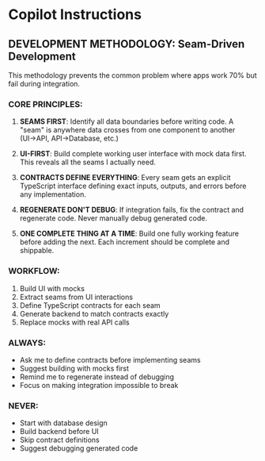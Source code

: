 # Copilot Instructions

## DEVELOPMENT METHODOLOGY: Seam-Driven Development

This methodology prevents the common problem where apps work 70% but fail during integration.

### CORE PRINCIPLES:
1. **SEAMS FIRST**: Identify all data boundaries before writing code. A "seam" is anywhere data crosses from one component to another (UI→API, API→Database, etc.)

2. **UI-FIRST**: Build complete working user interface with mock data first. This reveals all the seams I actually need.

3. **CONTRACTS DEFINE EVERYTHING**: Every seam gets an explicit TypeScript interface defining exact inputs, outputs, and errors before any implementation.

4. **REGENERATE DON'T DEBUG**: If integration fails, fix the contract and regenerate code. Never manually debug generated code.

5. **ONE COMPLETE THING AT A TIME**: Build one fully working feature before adding the next. Each increment should be complete and shippable.

### WORKFLOW:
1. Build UI with mocks
2. Extract seams from UI interactions  
3. Define TypeScript contracts for each seam
4. Generate backend to match contracts exactly
5. Replace mocks with real API calls

### ALWAYS:
- Ask me to define contracts before implementing seams
- Suggest building with mocks first
- Remind me to regenerate instead of debugging
- Focus on making integration impossible to break

### NEVER:
- Start with database design
- Build backend before UI
- Skip contract definitions
- Suggest debugging generated code